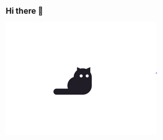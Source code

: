 ## Hi there 👋


<img src="https://github.com/KatKabaev/KatKabaev/blob/main/e5e830f89f8.gif" width="400">
